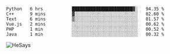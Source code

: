 <!--START_SECTION:waka-->

```text
Python   6 hrs           ███████████████████████▓░   94.35 %
C++      9 mins          ▓░░░░░░░░░░░░░░░░░░░░░░░░   02.60 %
Text     6 mins          ▒░░░░░░░░░░░░░░░░░░░░░░░░   01.57 %
Vue.js   2 mins          ░░░░░░░░░░░░░░░░░░░░░░░░░   00.62 %
PHP      1 min           ░░░░░░░░░░░░░░░░░░░░░░░░░   00.52 %
Java     1 min           ░░░░░░░░░░░░░░░░░░░░░░░░░   00.32 %
```

<!--END_SECTION:waka-->


![HeSays](./HeSays.bmp)

